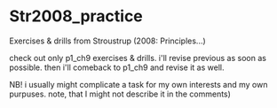 # Str2008_practice
 Exercises & drills from Stroustrup (2008: Principles...)
 
 check out only p1_ch9 exercises & drills. i'll revise previous as soon as possible. then i'll comeback to p1_ch9 and revise it as well.
 
 NB! 
 i usually might complicate a task for my own interests and my own purpuses. note, that I might not describe it in the comments)
